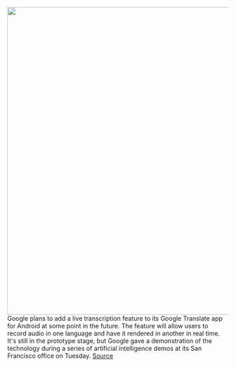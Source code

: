 <img src='https://cdn.vox-cdn.com/thumbor/ddA9vs2k1BvRIEbK0R3YAJ-J-a8=/0x0:2040x1360/1200x800/filters:focal(857x517:1183x843)/cdn.vox-cdn.com/uploads/chorus_image/image/66207626/acastro_180427_1777_0001.0.jpg' width='700px' /><br/>
Google plans to add a live transcription feature to its Google Translate app for Android at some point in the future. The feature will allow users to record audio in one language and have it rendered in another in real time. It's still in the prototype stage, but Google gave a demonstration of the technology during a series of artificial intelligence demos at its San Francisco office on Tuesday.
<a href='https://www.theverge.com/2020/1/28/21112214/google-translate-real-time-transcription-ai-android-app-feature-new'> Source <a/>